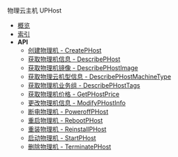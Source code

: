 <div class="sidebar_title icon__uphost">物理云主机 UPHost</div>

- [概览](api/uphost-api/README.md)
- [索引](api/uphost-api/index.md)
- **API**
    - [创建物理机 - CreatePHost](api/uphost-api/create_phost)
    - [获取物理机信息 - DescribePHost](api/uphost-api/describe_phost)
    - [获取物理机镜像 - DescribePHostImage](api/uphost-api/describe_phost_image)
    - [获取物理云机型信息 - DescribePHostMachineType](api/uphost-api/describe_phost_machine_type)
    - [获取物理机业务组 - DescribePHostTags](api/uphost-api/describe_phost_tags)
    - [获取物理机价格 - GetPHostPrice](api/uphost-api/get_phost_price)
    - [更改物理机信息 - ModifyPHostInfo](api/uphost-api/modify_phost_info)
    - [断电物理机 - PoweroffPHost](api/uphost-api/poweroff_phost)
    - [重启物理机 - RebootPHost](api/uphost-api/reboot_phost)
    - [重装物理机 - ReinstallPHost](api/uphost-api/reinstall_phost)
    - [启动物理机 - StartPHost](api/uphost-api/start_phost)
    - [删除物理机 - TerminatePHost](api/uphost-api/terminate_phost)
